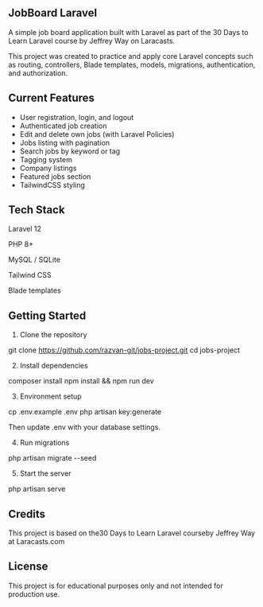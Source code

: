 ## JobBoard Laravel

A simple job board application built with Laravel as part of the 30 Days to Learn Laravel course by Jeffrey Way on Laracasts.

This project was created to practice and apply core Laravel concepts such as routing, controllers, Blade templates, models, migrations, authentication, and authorization.

## Current Features

-   User registration, login, and logout
-   Authenticated job creation
-   Edit and delete own jobs (with Laravel Policies)
-   Jobs listing with pagination
-   Search jobs by keyword or tag
-   Tagging system
-   Company listings
-   Featured jobs section
-   TailwindCSS styling

## Tech Stack

Laravel 12

PHP 8+

MySQL / SQLite

Tailwind CSS

Blade templates

## Getting Started

1. Clone the repository

git clone https://github.com/razvan-git/jobs-project.git
cd jobs-project

2. Install dependencies

composer install
npm install && npm run dev

3. Environment setup

cp .env.example .env
php artisan key:generate

Then update .env with your database settings.

4. Run migrations

php artisan migrate --seed

5. Start the server

php artisan serve

## Credits

This project is based on the30 Days to Learn Laravel courseby Jeffrey Way at Laracasts.com

## License

This project is for educational purposes only and not intended for production use.
